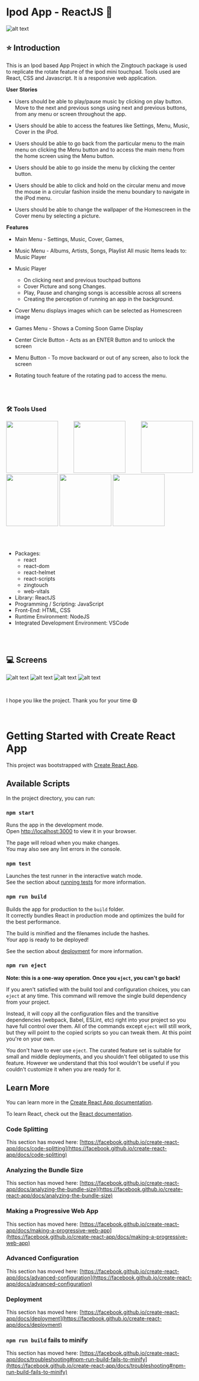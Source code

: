 # Ipod App - ReactJS 🚀

![alt text](/ipod/src/assets/images/14.jpg)


## ⭐ Introduction 

This is an Ipod based App Project in which the Zingtouch package is used to replicate the rotate feature of the ipod mini touchpad. Tools used are React, CSS and Javascript. It is a responsive web application.

𝐔𝐬𝐞𝐫 𝐒𝐭𝐨𝐫𝐢𝐞𝐬

- Users should be able to play/pause music by clicking on play button. Move to the next and previous songs
using next and previous buttons, from any menu or screen throughout the app.

- Users should be able to access the features like Settings, Menu, Music, Cover in the iPod.

- Users should be able to go back from the particular menu to the main menu on clicking the Menu button and to access  the main menu from the home screen using the Menu button.

- Users should be able to go inside the menu by clicking the center button.

- Users should be able to click and hold on the circular menu and move the mouse in a circular fashion inside the menu boundary to navigate in the iPod menu.

- Users should be able to change the wallpaper of the Homescreen in the Cover menu by selecting a picture.

𝐅𝐞𝐚𝐭𝐮𝐫𝐞𝐬

-  Main Menu - Settings, Music, Cover, Games,
-  Music Menu - Albums, Artists, Songs, Playlist
    All music Items leads to: Music Player 
-  Music Player
     - On clicking next and previous touchpad buttons
     - Cover Picture and song Changes.
     - Play, Pause and changing songs is accessible across all screens
     - Creating the perception of running an app in the background. 
       
-  Cover Menu displays images which can be selected as Homescreen image   
-  Games Menu - Shows a Coming Soon Game Display
-  Center Circle Button - Acts as an ENTER Button and to unlock the screen
-  Menu Button - To move backward or out of any screen, also to lock the screen
-  Rotating touch feature of the rotating pad to access the menu.


<br/>
<br/>

### 🛠️ Tools Used

<p align="justify">
<img height="140" width="140" src="https://ik.imagekit.io/garbagevalue/garbage/tags/ReactJS_ne_91IZ6n.webp">
<img height="140" width="140" src="https://user-images.githubusercontent.com/76626529/135654695-ca008e4f-99c8-40fc-9b73-8573f03c2867.png">
<img height="140" width="140" src="https://www.w3.org/html/logo/downloads/HTML5_Logo_256.png">
<img height="140" width="140" src="https://logodix.com/logo/470309.png">
<img height="140" width="140" src="https://upload.wikimedia.org/wikipedia/commons/6/6a/JavaScript-logo.png">
<img height="140" width="140" src="https://code.visualstudio.com/assets/apple-touch-icon.png">
</p>


<br/>
<br/>


-  Packages:
   -  react
   -  react-dom
   -  react-helmet
   -  react-scripts
   -  zingtouch
   -  web-vitals
-  Library: ReactJS
-  Programming / Scripting: JavaScript
-  Front-End: HTML, CSS
-  Runtime Environment: NodeJS
-  Integrated Development Environment: VSCode

<br/>
<br/>

## 💻 Screens

![alt text](/ipod/src/assets/images/15.jpg)
![alt text](/ipod/src/assets/images/16.jpg)
![alt text](/ipod/src/assets/images/17.jpg)
![alt text](/ipod/src/assets/images/18.jpg)


<br/>

I hope you like the project. Thank you for your time 😄

<br/>

# Getting Started with Create React App

This project was bootstrapped with [Create React App](https://github.com/facebook/create-react-app).


## Available Scripts

In the project directory, you can run:

### `npm start`

Runs the app in the development mode.\
Open [http://localhost:3000](http://localhost:3000) to view it in your browser.

The page will reload when you make changes.\
You may also see any lint errors in the console.

### `npm test`

Launches the test runner in the interactive watch mode.\
See the section about [running tests](https://facebook.github.io/create-react-app/docs/running-tests) for more information.

### `npm run build`

Builds the app for production to the `build` folder.\
It correctly bundles React in production mode and optimizes the build for the best performance.

The build is minified and the filenames include the hashes.\
Your app is ready to be deployed!

See the section about [deployment](https://facebook.github.io/create-react-app/docs/deployment) for more information.

### `npm run eject`

**Note: this is a one-way operation. Once you `eject`, you can't go back!**

If you aren't satisfied with the build tool and configuration choices, you can `eject` at any time. This command will remove the single build dependency from your project.

Instead, it will copy all the configuration files and the transitive dependencies (webpack, Babel, ESLint, etc) right into your project so you have full control over them. All of the commands except `eject` will still work, but they will point to the copied scripts so you can tweak them. At this point you're on your own.

You don't have to ever use `eject`. The curated feature set is suitable for small and middle deployments, and you shouldn't feel obligated to use this feature. However we understand that this tool wouldn't be useful if you couldn't customize it when you are ready for it.

## Learn More

You can learn more in the [Create React App documentation](https://facebook.github.io/create-react-app/docs/getting-started).

To learn React, check out the [React documentation](https://reactjs.org/).

### Code Splitting

This section has moved here: [https://facebook.github.io/create-react-app/docs/code-splitting](https://facebook.github.io/create-react-app/docs/code-splitting)

### Analyzing the Bundle Size

This section has moved here: [https://facebook.github.io/create-react-app/docs/analyzing-the-bundle-size](https://facebook.github.io/create-react-app/docs/analyzing-the-bundle-size)

### Making a Progressive Web App

This section has moved here: [https://facebook.github.io/create-react-app/docs/making-a-progressive-web-app](https://facebook.github.io/create-react-app/docs/making-a-progressive-web-app)

### Advanced Configuration

This section has moved here: [https://facebook.github.io/create-react-app/docs/advanced-configuration](https://facebook.github.io/create-react-app/docs/advanced-configuration)

### Deployment

This section has moved here: [https://facebook.github.io/create-react-app/docs/deployment](https://facebook.github.io/create-react-app/docs/deployment)

### `npm run build` fails to minify

This section has moved here: [https://facebook.github.io/create-react-app/docs/troubleshooting#npm-run-build-fails-to-minify](https://facebook.github.io/create-react-app/docs/troubleshooting#npm-run-build-fails-to-minify)

